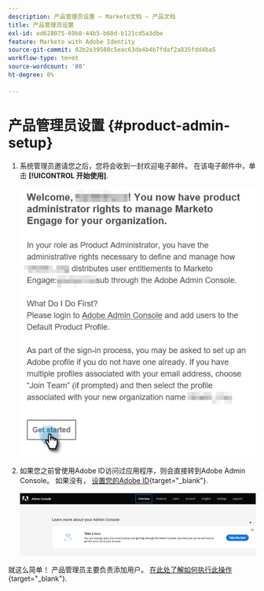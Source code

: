 ```yaml
---
description: 产品管理员设置 — Marketo文档 — 产品文档
title: 产品管理员设置
exl-id: ed628075-69b8-44b5-b60d-b121cd5a3dbe
feature: Marketo with Adobe Identity
source-git-commit: 02b2e39580c5eac63de4b4b7fdaf2a835fdd4ba5
workflow-type: tm+mt
source-wordcount: '80'
ht-degree: 0%

---
```


# 产品管理员设置 {#product-admin-setup}

1. 系统管理员邀请您之后，您将会收到一封欢迎电子邮件。 在该电子邮件中，单击 **[!UICONTROL 开始使用]**.

   ![](assets/admin-setup-7.png)

1. 如果您之前曾使用Adobe ID访问过应用程序，则会直接转到Adobe Admin Console。 如果没有， [设置您的Adobe ID](https://helpx.adobe.com/manage-account/using/create-update-adobe-id.html){target="_blank"}.

   ![](assets/admin-setup-8.png)

就这么简单！ 产品管理员主要负责添加用户。 [在此处了解如何执行此操作](/help/marketo/product-docs/administration/marketo-with-adobe-identity/add-or-remove-a-user.md#add-a-user){target="_blank"}.

